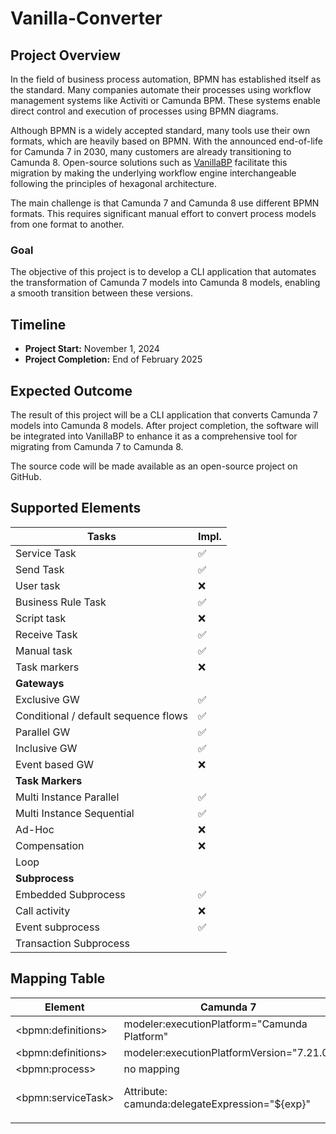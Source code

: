 # Vanilla-Converter

## Project Overview
In the field of business process automation, BPMN has established itself as the standard. Many companies automate their processes using workflow management systems like Activiti or Camunda BPM. These systems enable direct control and execution of processes using BPMN diagrams.

Although BPMN is a widely accepted standard, many tools use their own formats, which are heavily based on BPMN. With the announced end-of-life for Camunda 7 in 2030, many customers are already transitioning to Camunda 8. Open-source solutions such as [VanillaBP](https://github.com/vanillabp) facilitate this migration by making the underlying workflow engine interchangeable following the principles of hexagonal architecture.

The main challenge is that Camunda 7 and Camunda 8 use different BPMN formats. This requires significant manual effort to convert process models from one format to another.

### Goal
The objective of this project is to develop a CLI application that automates the transformation of Camunda 7 models into Camunda 8 models, enabling a smooth transition between these versions.

## Timeline
- **Project Start:** November 1, 2024
- **Project Completion:** End of February 2025

## Expected Outcome
The result of this project will be a CLI application that converts Camunda 7 models into Camunda 8 models. After project completion, the software will be integrated into VanillaBP to enhance it as a comprehensive tool for migrating from Camunda 7 to Camunda 8.

The source code will be made available as an open-source project on GitHub.

## Supported Elements
| Tasks                              | Impl. |
|------------------------------------|-------|
| Service Task                       | ✅   |
| Send Task                          | ✅   |
| User task                          | ❌   |
| Business Rule Task                 | ✅   |
| Script task                        | ❌   |
| Receive Task                       | ✅   |
| Manual task                        | ✅   |
| Task markers                       | ❌   |
| **Gateways**                        |       |
| Exclusive GW                       | ✅   |
| Conditional / default sequence flows | ✅   |
| Parallel GW                        | ✅   |
| Inclusive GW                       | ✅   |
| Event based GW                     | ❌   |
| **Task Markers**                    |       |
| Multi Instance Parallel            | ✅   |
| Multi Instance Sequential          | ✅   |
| Ad-Hoc                             | ❌   |
| Compensation                       | ❌   |
| Loop                               |       |
| **Subprocess**                      |       |
| Embedded Subprocess                | ✅   |
| Call activity                      | ❌   |
| Event subprocess                   | ✅   |
| Transaction Subprocess             |       |


## Mapping Table
| Element              | Camunda 7                                      | Camunda 8                                                                                        |
|----------------------|------------------------------------------------|--------------------------------------------------------------------------------------------------|
| \<bpmn:definitions\> | modeler:executionPlatform="Camunda Platform"   | modeler:executionPlatform="Camunda Cloud"                                                        |
| \<bpmn:definitions\> | modeler:executionPlatformVersion="7.21.0"      | modeler:executionPlatformVersion="8.6.0"                                                         |
| \<bpmn:process\>     | no mapping                                     | no mapping                                                                                       |
| \<bpmn:serviceTask\> | Attribute: camunda:delegateExpression="${exp}" | \<bpmn:extensionElements\><br/><zeebe:taskDefinition type="exp" /><br/></bpmn:extensionElements> |
|                      |                                                |                                                                                                  |
